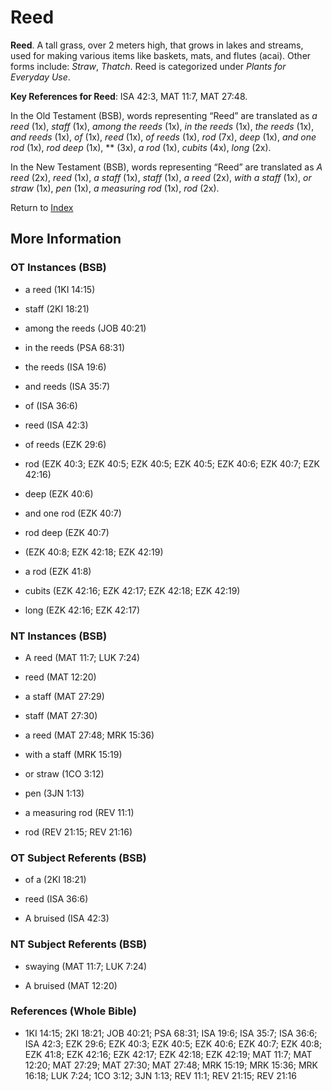 # Reed
**Reed**. 
A tall grass, over 2 meters high, that grows in lakes and streams, used for making various items like baskets, mats, and flutes (acai). 
Other forms include: 
*Straw*, *Thatch*. 
Reed is categorized under _Plants for Everyday Use_. 


**Key References for Reed**: 
ISA 42:3, MAT 11:7, MAT 27:48. 


In the Old Testament (BSB), words representing “Reed” are translated as 
*a reed* (1x), *staff* (1x), *among the reeds* (1x), *in the reeds* (1x), *the reeds* (1x), *and reeds* (1x), *of* (1x), *reed* (1x), *of reeds* (1x), *rod* (7x), *deep* (1x), *and one rod* (1x), *rod deep* (1x), ** (3x), *a rod* (1x), *cubits* (4x), *long* (2x). 


In the New Testament (BSB), words representing “Reed” are translated as 
*A reed* (2x), *reed* (1x), *a staff* (1x), *staff* (1x), *a reed* (2x), *with a staff* (1x), *or straw* (1x), *pen* (1x), *a measuring rod* (1x), *rod* (2x). 


Return to [Index](00-Index.md)

## More Information

### OT Instances (BSB)

* a reed (1KI 14:15)

* staff (2KI 18:21)

* among the reeds (JOB 40:21)

* in the reeds (PSA 68:31)

* the reeds (ISA 19:6)

* and reeds (ISA 35:7)

* of (ISA 36:6)

* reed (ISA 42:3)

* of reeds (EZK 29:6)

* rod (EZK 40:3; EZK 40:5; EZK 40:5; EZK 40:5; EZK 40:6; EZK 40:7; EZK 42:16)

* deep (EZK 40:6)

* and one rod (EZK 40:7)

* rod deep (EZK 40:7)

*  (EZK 40:8; EZK 42:18; EZK 42:19)

* a rod (EZK 41:8)

* cubits (EZK 42:16; EZK 42:17; EZK 42:18; EZK 42:19)

* long (EZK 42:16; EZK 42:17)



### NT Instances (BSB)

* A reed (MAT 11:7; LUK 7:24)

* reed (MAT 12:20)

* a staff (MAT 27:29)

* staff (MAT 27:30)

* a reed (MAT 27:48; MRK 15:36)

* with a staff (MRK 15:19)

* or straw (1CO 3:12)

* pen (3JN 1:13)

* a measuring rod (REV 11:1)

* rod (REV 21:15; REV 21:16)



### OT Subject Referents (BSB)

* of a (2KI 18:21)

* reed (ISA 36:6)

* A bruised (ISA 42:3)



### NT Subject Referents (BSB)

* swaying (MAT 11:7; LUK 7:24)

* A bruised (MAT 12:20)



### References (Whole Bible)

* 1KI 14:15; 2KI 18:21; JOB 40:21; PSA 68:31; ISA 19:6; ISA 35:7; ISA 36:6; ISA 42:3; EZK 29:6; EZK 40:3; EZK 40:5; EZK 40:6; EZK 40:7; EZK 40:8; EZK 41:8; EZK 42:16; EZK 42:17; EZK 42:18; EZK 42:19; MAT 11:7; MAT 12:20; MAT 27:29; MAT 27:30; MAT 27:48; MRK 15:19; MRK 15:36; MRK 16:18; LUK 7:24; 1CO 3:12; 3JN 1:13; REV 11:1; REV 21:15; REV 21:16



